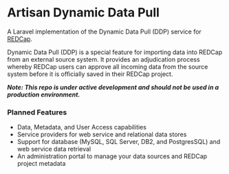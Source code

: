 # Artisan Dynamic Data Pull
A Laravel implementation of the Dynamic Data Pull (DDP) service for [REDCap](https://www.project-redcap.org/). 

Dynamic Data Pull (DDP) is a special feature for importing data into REDCap from an external source system. It provides an adjudication process whereby REDCap users can approve all incoming data from the source system before it is officially saved in their REDCap project.

***Note: This repo is under active development and should not be used in a production environment.***

### Planned Features
- Data, Metadata, and User Access capabilities
- Service providers for web service and relational data stores
- Support for database (MySQL, SQL Server, DB2, and PostgresSQL) and web service data retrieval
- An administration portal to manage your data sources and REDCap project metadata

